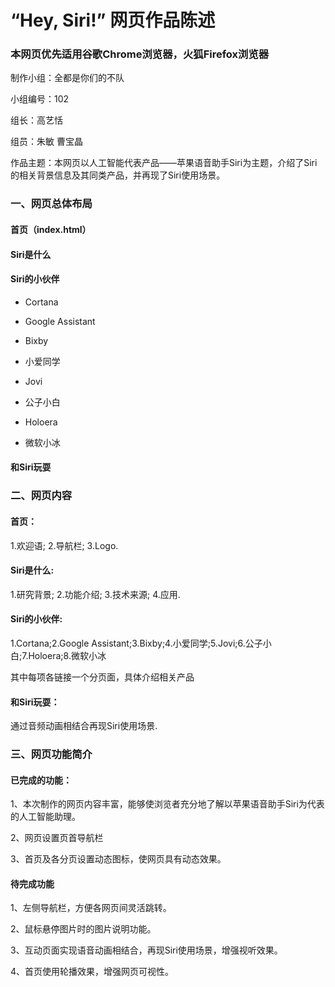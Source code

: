 # “Hey, Siri!” 网页作品陈述
### 本网页优先适用谷歌Chrome浏览器，火狐Firefox浏览器

制作小组：全都是你们的不队

小组编号：102

组长：高艺恬

组员：朱敏  曹宝晶

作品主题：本网页以人工智能代表产品——苹果语音助手Siri为主题，介绍了Siri的相关背景信息及其同类产品，并再现了Siri使用场景。

### 一、网页总体布局

#### 首页（index.html）

#### Siri是什么

#### Siri的小伙伴

+ Cortana

+ Google Assistant

+ Bixby

+ 小爱同学

+ Jovi

+ 公子小白

+ Holoera

+ 微软小冰

#### 和Siri玩耍

### 二、网页内容

#### 首页：

1.欢迎语; 2.导航栏; 3.Logo.

#### Siri是什么:

1.研究背景; 2.功能介绍; 3.技术来源; 4.应用.

#### Siri的小伙伴:

1.Cortana;2.Google Assistant;3.Bixby;4.小爱同学;5.Jovi;6.公子小白;7.Holoera;8.微软小冰

其中每项各链接一个分页面，具体介绍相关产品

#### 和Siri玩耍：

通过音频动画相结合再现Siri使用场景.

### 三、网页功能简介

#### 已完成的功能：

1、本次制作的网页内容丰富，能够使浏览者充分地了解以苹果语音助手Siri为代表的人工智能助理。

2、网页设置页首导航栏

3、首页及各分页设置动态图标，使网页具有动态效果。

#### 待完成功能

1、左侧导航栏，方便各网页间灵活跳转。

2、鼠标悬停图片时的图片说明功能。

3、互动页面实现语音动画相结合，再现Siri使用场景，增强视听效果。

4、首页使用轮播效果，增强网页可视性。

